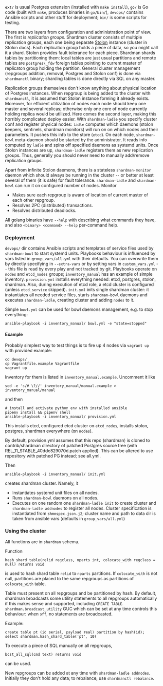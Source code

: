 `ext/` is usual Postgres extension (installed with `make install`), `go/` is Go
code (built with `make`, produces binaries in `go/bin/`), `devops/` contains Ansible
scripts and other stuff for deployment; `bin/` is some scripts for
testing.

There are two layers from configuration and administration point of view. The
first is *replication groups*. Shardman cluster consists of multiple replication
groups, each one being
separate [Stolon](https://github.com/sorintlab/stolon/) instance (cluster in
Stolon docs). Each replication group holds a piece of data, so you might call it
a shard. Stolon provides fault tolerance for each piece. Shardman shards tables
by partitioning them\: local tables are just usual partitions and remote tables
are `postgres\_fdw` foreign tables pointing to current master of replicaton group
holding the partition. General cluster management (repgroups addition, removal,
Postgres and Stolon conf) is done via `shardmanctl` binary; sharding tables is
done directly via SQL on any master.

Replication groups themselves don't know anything about physical location of
Postgres instances. When repgroup is being added to the cluster with
`shardmanctl`, it is assumed that Stolon instance forming it already exists.
Moreover, for efficient utilization of nodes each node should keep one master and
several replicas; otherwise only one core of node currently holding replica
would be utilized. Here comes the second layer, making this horribly complicated deploy
easier. With `shardman-ladle` you specify cluster conf and register physical
nodes: `ladle` computes which daemons (stolon keepers, sentinels, shardman
monitors) will run on on which nodes and their parameters. It pushes this info
to the store (`etcd`). On each node, `shardman-bowl` meta-daemon should be
started by the administrator. It reads info computed by `ladle` and spins off
specified daemons as systemd units. Once Stolon instances are up,
`shardman-ladle` registers them as new replication groups. Thus, generally you
should never need to manually add/remove replication groups.

Apart from infinite Stolon daemons, there is a stateless `shardman-monitor`
daemon which should always be running in the cluster -- or better at least
several of them (it is safe) for fault tolerance. `shardman-ladle` and `shardman-bowl`
can run it on configured number of nodes. Monitor
* Makes sure each repgroup is aware of location of current master of each
  other repgroup.
* Resolves 2PC (distributed) transactions.
* Resolves distributed deadlocks.

All golang binaries have `--help` with describing what commands they have,
and also `<binary> <command> --help` per-command help.

### Deployment

`devops/` dir contains Ansible scripts and templates of service files used by
`shardman-bowl` to start systemd units. Playbooks behaviour is influenced by
vars listed in `group_vars/all.yml` with their defaults. You can overwrite them
by directly specifying in `--extra-vars` or by setting vars in `custom_vars.yml`
-- this file is read by every play and not tracked by git. Playbooks operate on
`nodes` and `etcd_nodes` groups; `inventory_manual` has an example of simple
inventory.  `provision.yml` installs everything needed: etcd, postgres, stolon,
shardman. Also, during execution of etcd role, a etcd cluster is configured
(unless `etcd_service` skipped). `init.yml` inits single shardman cluster:
it instantiates all needed service files, starts `shardman-bowl` daemons and
executes `shardman-ladle`, creating cluster and adding `nodes` to it.

Simple `bowl.yml` can be used for bowl daemons management, e.g. to stop
everything:
```
ansible-playbook -i inventory_manual/ bowl.yml -e "state=stopped"
```

#### Example

Probably simplest way to test things is to fire up 4 nodes via `vagrant up` with
provided example:
```
cd devops/
cp Vagrantfile.example Vagrantfile
vagrant up
```
Inventory for them is listed in `inventory_manual.example`. Uncomment it like
```
sed -e 's/# \?//' inventory_manual/manual.example > inventory_manual/manual
```
and then
```
# install and activate python env with installed ansible
pipenv install && pipenv shell
ansible-playbook -i inventory_manual/ provision.yml
```
This installs etcd, configured etcd cluster on `etcd_nodes`, installs stolon,
postgres, shardman everywhere (on `nodes`).

By default, provision.yml assumes that this repo (shardman) is cloned to
contrib/shardman directory of patched Postgres source tree (with
REL\_11\_STABLE_40dde829070d.patch applied). This can be altered to use
repository with patched PG instead; see all.yml.

Then
```
ansible-playbook -i inventory_manual/ init.yml
```
creates shardman cluster. Namely, it
* Instantiates systemd unit files on all nodes.
* Runs `shardman-bowl` daemons on all nodes.
* Executes on one random one `shardman-ladle init` to create cluster and `shardman-ladle addnodes`
  to register all nodes. Cluster specification is instantiated from `shmnspec.json.j2`;
  cluster name and path to data dir is taken from ansible vars (defaults in `group_vars/all.yml`)


### Using the cluster
All functions are in `shardman` schema.

Function
```
hash_shard_table(relid regclass, nparts int, colocate_with regclass = null) returns void
```

is used to hash shard table `relid` to `nparts` partitions. If `colocate_with`
is not null, partitions are placed to the same repgroups as partitions of
`colocate_with` table.

Table must present on all repgroups and be partitioned by hash. By default,
shardman broadcasts some utility statements to all repgroups automatically if
this makes sense and supported, including `CREATE
TABLE`. `shardman.broadcast_utility` GUC which can be set at any time controls
this behaviour: when `off`, no statements are broadcasted.

Example:
```
create table pt (id serial, payload real) partition by hash(id);
select shardman.hash_shard_table('pt', 10)
```

To execute a piece of SQL manually on all repgroups,
```
bcst_all_sql(cmd text) returns void
```
can be used.


New repgroups can be added at any time with `shardman-ladle addnodes`. Initially
they don't hold any data; to rebalance, use `shardmanctl rebalance`.
